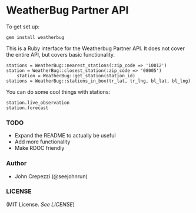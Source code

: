 # WeatherBug Partner API

To get set up:

    gem install weatherbug

This is a Ruby interface for the Weatherbug Partner API.  It does not cover the entire API, but covers basic functionality.

    stations = WeatherBug::nearest_stations(:zip_code => '10012')
    station = WeatherBug::closest_station(:zip_code => '08005')
		station = WeatherBug::get_station(station_id)
    stations = WeatherBug::stations_in_box(tr_lat, tr_lng, bl_lat, bl_lng)

You can do some cool things with stations:

    station.live_observation
    station.forecast

### TODO

* Expand the README to actually be useful
* Add more functionality
* Make RDOC friendly

### Author

* John Crepezzi (@seejohnrun)

### LICENSE

(MIT License.  _See LICENSE_)
